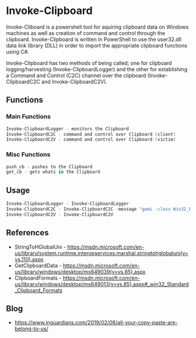 # Invoke-Clipboard

Invoke-Cliboard is a powershell tool for aquiring clipboard data on Windows machines as well as creation of command and control through the clipboard. Invoke-Clipboard is written in PowerShell to use the user32.dll data link library (DLL) in order to import the appropriate clipboard functions using C#.  

Invoke-Clipboard has two methods of being called; one for clipboard logging/harvesting (Invoke-ClipboardLogger) and the other for establishing a Command and Control (C2C) channel over the clipboard (Invoke-ClipboardC2C and Invoke-ClipboardC2V).

## Functions

### Main Functions

```powershell
Invoke-ClipboardLogger - monitors the Clipboard
Invoke-ClipboardC2C - command and control over Clipboard (client)
Invoke-ClipboardC2V - command and control over Clipboard (victim)
```

### Misc Functions

```powershell
push_cb - pushes to the Clipboard
get_cb - gets whats in the Clipboard
```

## Usage

```powershell
Invoke-ClipboardLogger - Invoke-ClipboardLogger
Invoke-ClipboardC2C - Invoke-ClipboardC2C -message "gwmi -class Win32_Process"
Invoke-ClipboardC2V - Invoke-ClipboardC2V
```

## References

- StringToHGlobalUni - <https://msdn.microsoft.com/en-us/library/system.runtime.interopservices.marshal.stringtohglobaluni(v=vs.110).aspx>
- GetClipboardData - <https://msdn.microsoft.com/en-us/library/windows/desktop/ms649039(v=vs.85).aspx>
- ClipboardFormats - <https://msdn.microsoft.com/en-us/library/windows/desktop/ms649013(v=vs.85).aspx#_win32_Standard_Clipboard_Formats>

## Blog

- https://www.inguardians.com/2019/02/06/all-your-copy-paste-are-belong-to-us/

